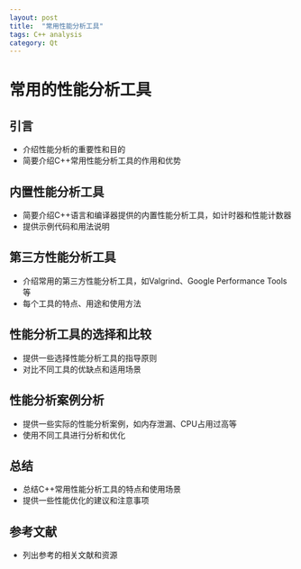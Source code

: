 ```yaml
---
layout: post
title:  "常用性能分析工具"
tags: C++ analysis
category: Qt 
---
```


# 常用的性能分析工具

## 引言
- 介绍性能分析的重要性和目的
- 简要介绍C++常用性能分析工具的作用和优势

## 内置性能分析工具
- 简要介绍C++语言和编译器提供的内置性能分析工具，如计时器和性能计数器
- 提供示例代码和用法说明

## 第三方性能分析工具
- 介绍常用的第三方性能分析工具，如Valgrind、Google Performance Tools等
- 每个工具的特点、用途和使用方法

## 性能分析工具的选择和比较
- 提供一些选择性能分析工具的指导原则
- 对比不同工具的优缺点和适用场景

## 性能分析案例分析
- 提供一些实际的性能分析案例，如内存泄漏、CPU占用过高等
- 使用不同工具进行分析和优化

## 总结
- 总结C++常用性能分析工具的特点和使用场景
- 提供一些性能优化的建议和注意事项

## 参考文献
- 列出参考的相关文献和资源
